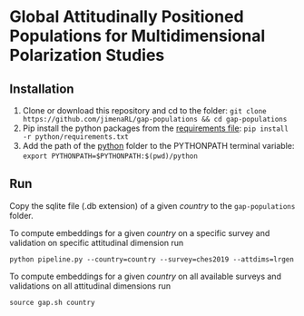 # Global Attitudinally Positioned Populations for Multidimensional Polarization Studies

## Installation

1. Clone or download this repository and cd to the folder:
  `git clone https://github.com/jimenaRL/gap-populations && cd gap-populations`
2. Pip install the python packages from  the [requirements file](https://github.com/jimenaRL/gap-populations/tree/main/python/requirements.txt):
  `pip install -r python/requirements.txt`
3. Add the path of the [python](https://github.com/jimenaRL/gap-populations/tree/main/python) folder to the PYTHONPATH terminal variable:
  `export PYTHONPATH=$PYTHONPATH:$(pwd)/python` 

## Run

Copy the sqlite file (.db extension) of a given *country* to the `gap-populations` folder.

To compute embeddings for a given *country* on a specific survey and validation on specific attitudinal dimension run

`python pipeline.py --country=country --survey=ches2019 --attdims=lrgen`

To compute embeddings for a given *country* on all available surveys and validations on all attitudinal dimensions run

`source gap.sh country`
